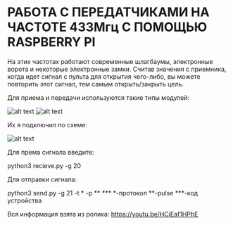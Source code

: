 # РАБОТА С ПЕРЕДАТЧИКАМИ НА ЧАСТОТЕ 433Мгц С ПОМОЩЬЮ RASPBERRY PI

На этих частотах работают современные шлагбаумы, электронные ворота и некоторые электронные замки. Считав значения с приемника, когда идет сигнал с пульта для открытия чего-либо, вы можете повторить этот сигнал, тем самым открыть/закрыть цель.

Для приема и передачи используются такие типы модулей:

![alt text](https://github.com/EternalB-1/rf/tree/master/img/433.jpeg)
![alt text](https://github.com/EternalB-1/rf/tree/master/img/RD-RF5-433.jpg)

Их я подключил по схеме:

![alt text](https://github.com/EternalB-1/rf/tree/master/img/Screenshot_1.png)

Для према сигнала введите:

python3 recieve.py -g 20

Для отправки сигнала:

python3 send.py -g 21 -t * -p ** ***
*-протокол
**-pulse
***-код устройства

Вся информация взята из ролика: https://youtu.be/HCiEaf1HPhE

